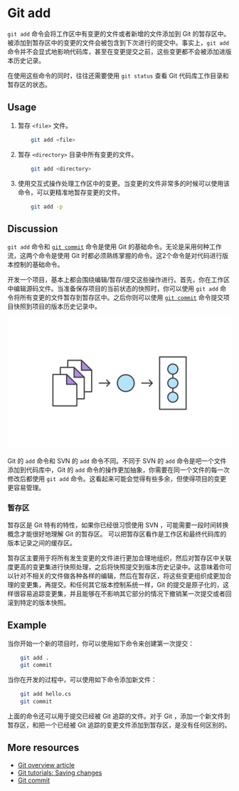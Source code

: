 # Git add

`git add` 命令会将工作区中有变更的文件或者新增的文件添加到 Git 的暂存区中。被添加到暂存区中的变更的文件会被包含到下次进行的提交中。事实上，`git add` 命令并不会显式地影响代码库，甚至在变更提交之前，这些变更都不会被添加进版本历史记录。

在使用这些命令的同时，往往还需要使用 `git status` 查看 Git 代码库工作目录和暂存区的状态。

## Usage

1. 暂存 `<file>` 文件。

    ``` bash
        git add <file>
    ```

1. 暂存 `<directory>` 目录中所有变更的文件。

    ``` bash
        git add <directory>
    ```

1. 使用交互式操作处理工作区中的变更。当变更的文件非常多的时候可以使用该命令，可以更精准地暂存变更的文件。

    ``` bash
        git add -p
    ```

## Discussion

`git add` 命令和 [`git commit`][3] 命令是使用 Git 的基础命令。无论是采用何种工作流，这两个命令是使用 Git 时都必须熟练掌握的命令。这2个命令是对代码进行版本控制的基础命令。

开发一个项目，基本上都会围绕编辑/暂存/提交这些操作进行。首先，你在工作区中编辑源码文件。当准备保存项目的当前状态的快照时，你可以使用 `git add` 命令将所有变更的文件暂存到暂存区中。之后你则可以使用 [`git commit`][3] 命令提交项目快照到项目的版本历史记录中。

![`git add` 示意图][m1]

Git 的 `add` 命令和 SVN 的 `add` 命令不同。不同于 SVN 的 `add` 命令是吧一个文件添加到代码库中，Git 的 `add` 命令的操作更加抽象，你需要在同一个文件的每一次修改后都使用 `git add` 命令。这看起来可能会觉得有些多余，但使得项目的变更更容易管理。

### 暂存区

暂存区是 Git 特有的特性，如果你已经很习惯使用 SVN ，可能需要一段时间转换概念才能很好地理解 Git 的暂存区。 可以把暂存区看作是工作区和最终代码库的版本记录之间的缓存区。

暂存区主要用于将所有发生变更的文件进行更加合理地组织，然后对暂存区中关联度更高的变更集进行快照处理，之后将快照提交到版本历史记录中。这意味着你可以针对不相关的文件做各种各样的编辑，然后在暂存区，将这些变更组织成更加合理的变更集，再提交。和任何其它版本控制系统一样，Git 的提交是原子化的，这样很容易追踪变更集，并且能够在不影响其它部分的情况下撤销某一次提交或者回滚到特定的版本快照。

## Example

当你开始一个新的项目时，你可以使用如下命令来创建第一次提交：

``` bash
    git add .
    git commit
```

当你在开发的过程中，可以使用如下命令添加新文件：

``` bash
    git add hello.cs
    git commit
```

上面的命令还可以用于提交已经被 Git 追踪的文件。对于 Git ，添加一个新文件到暂存区，和把一个已经被 Git 追踪的变更文件添加到暂存区，是没有任何区别的。

## More resources

- [Git overview article][1]
- [Git tutorials: Saving changes][2]
- [Git commit][3]

<!-- Links -->
[1]: ./git-articles-overview.md
[2]: https://www.atlassian.com/git/tutorials/saving-changes/git-add
[3]: ./git-command-git-commit.md

<!-- Images -->
[m1]: ./media/git-command-git-add/git-add.png